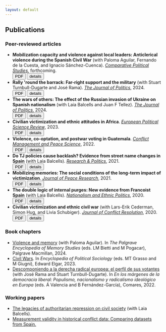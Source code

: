 ```yaml
---
layout: default
---
```


## Publications

### Peer-reviewed articles

* **Mobilization capacity and violence against local leaders: Anticlerical violence during the Spanish Civil War** (with Paloma Aguilar, Fernando de la Cuesta, and Ignacio Sánchez-Cuenca). [*Comparative Political Studies*](https://doi.org/10.1177/00104140241269894), forthcoming. <br/><a href="https://nbviewer.org/github/franvillamil/franvillamil.github.io/blob/master/files/pubs/2024_Aguilar_etal_preprint.pdf" target="_blank"><button type="button button1">PDF</button></a> <a href="./pubs/2024_aguilar_et_al.html"><button type="button button1">details</button></a>
* **Rally 'round the barrack: Far-right support and the military** (with Stuart Turnbull-Dugarte and José Rama). [*The Journal of Politics*](https://doi.org/10.1086/727598), 2024. <br/><a href="https://nbviewer.org/github/franvillamil/franvillamil.github.io/blob/master/files/pubs/2023_Villamil_TurnbullDugarte_Rama_preprint.pdf" target="_blank"><button type="button button1">PDF</button></a> <a href="./pubs/2024_villamil_turnbulldugarte_rama.html"><button type="button button1">details</button></a>
* **The wars of others: The effect of the Russian invasion of Ukraine on Spanish nationalism** (with Laia Balcells and Juan F Tellez). [*The Journal of Politics*](https://doi.org/10.1086/726939), 2024. <br/><a href="https://nbviewer.org/github/franvillamil/franvillamil.github.io/blob/master/files/pubs/2023_Balcells_Tellez_Villamil_preprint.pdf" target="_blank"><button type="button button1">PDF</button></a> <a href="./pubs/2024_balcells_tellez_villamil.html"><button type="button button1">details</button></a>
* **Civilian victimization and ethnic attitudes in Africa**. [*European Political Science Review*](https://doi.org/10.1017/S1755773923000097), 2023. <br/><a href="https://www.cambridge.org/core/services/aop-cambridge-core/content/view/973528557583A9CB9A401109A6F15C20/S1755773923000097a.pdf/civilian-victimization-and-ethnic-attitudes-in-africa.pdf" target="_blank"><button type="button button1">PDF</button></a> <a href="./pubs/2023_villamil.html"><button type="button button1">details</button></a>
* **Violence, co-optation, and postwar voting in Guatemala**. [*Conflict Management and Peace Science*](https://doi.org/10.1177/07388942211066539), 2022. <br/><a href="https://nbviewer.org/github/franvillamil/legacies_guatemala/blob/master/writing/preprint.pdf" target="_blank"><button type="button button1">PDF</button></a> <a href="./pubs/2022_villamil.html"><button type="button button1">details</button></a>
* **Do TJ policies cause backlash? Evidence from street name changes in Spain** (with Laia Balcells). [*Research & Politics*](https://doi.org/10.1177/20531680211058550), 2021. <br/><a href="https://journals.sagepub.com/doi/pdf/10.1177/20531680211058550" target="_blank"><button type="button button1">PDF</button></a> <a href="./pubs/2021_villamil_balcells.html"><button type="button button1">details</button></a>
* **Mobilizing memories: The social conditions of the long-term impact of victimization**. [*Journal of Peace Research*](https://doi.org/10.1177/0022343320912816), 2021. <br/><a href="https://nbviewer.org/github/franvillamil/franvillamil.github.io/blob/master/files/pubs/2021_Villamil_preprint.pdf" target="_blank"><button type="button button1">PDF</button></a> <a href="./pubs/2021_villamil.html"><button type="button button1">details</button></a>
* **The double logic of internal purges: New evidence from Francoist Spain** (with Laia Balcells). [*Nationalism and Ethnic Politics*](https://doi.org/10.1080/13537113.2020.1795451), 2020. <br/><a href="https://nbviewer.org/github/franvillamil/franvillamil.github.io/blob/master/files/pubs/2020_Balcells_Villamil_preprint.pdf" target="_blank"><button type="button button1">PDF</button></a> <a href="./pubs/2020_balcells_villamil.html"><button type="button button1">details</button></a>
* **Civilian victimization and ethnic civil war** (with Lars-Erik Cederman, Simon Hug, and Livia Schubiger). [*Journal of Conflict Resolution*](https://doi.org/10.1177/0022002719898873), 2020. <br/><a href="https://nbviewer.org/github/franvillamil/franvillamil.github.io/blob/master/files/pubs/2020_Cederman_etal_preprint.pdf" target="_blank"><button type="button button1">PDF</button></a> <a href="./pubs/2020_cederman_et_al.html"><button type="button button1">details</button></a>

### Book chapters

* [Violence and memory](https://doi.org/10.1007/978-3-030-93789-8_49-1) (with Paloma Aguilar). In *The Palgrave Encyclopedia of Memory Studies* (eds. LM Bietti and M Pogacar), Palgrave Macmillan, 2024.
* [Civil Wars](https://doi.org/10.4337/9781803921235.00020). In *Encyclopedia of Political Sociology* (eds. MT Grasso and M Giugni), Edward Elgar, 2023.
* [Descomponiendo a la derecha radical europea: el perfil de sus votantes](https://www.comares.com/libro/en-los-margenes-de-la-democracia-liberal_143816/) (with José Rama and Stuart Turnbull-Dugarte). In *En los márgenes de la democracia liberal: Populismo, nacionalismo y radicalismo ideológico en Europa* (eds. Á Valencia and B Fernández-García), Comares, 2022.

### Working papers

* [The legacies of authoritarian repression on civil society](https://doi.org/10.35188/UNU-WIDER/2023/309-3) (with Laia Balcells).
* [Measurement validity in historical conflict data: Comparing datasets from Spain.](https://osf.io/c6wgk/)